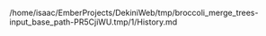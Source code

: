 /home/isaac/EmberProjects/DekiniWeb/tmp/broccoli_merge_trees-input_base_path-PR5CjiWU.tmp/1/History.md